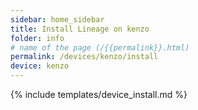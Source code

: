 ```yaml
---
sidebar: home_sidebar
title: Install Lineage on kenzo
folder: info
# name of the page (/{{permalink}}.html)
permalink: /devices/kenzo/install
device: kenzo
---
```

{% include templates/device_install.md %}
